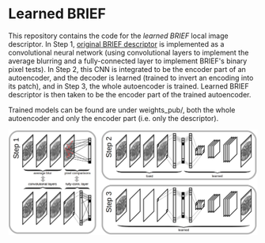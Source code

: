 # Learned BRIEF

This repository contains the code for the *learned BRIEF* local image descriptor. In Step 1, [original BRIEF descriptor](https://www.cs.ubc.ca/~lowe/525/papers/calonder_eccv10.pdf) is implemented as a convolutional neural network (using convolutional layers to implement the average blurring and a fully-connected layer to implement BRIEF's binary pixel tests). In Step 2, this CNN is integrated to be the encoder part of an autoencoder, and the decoder is learned (trained to invert an encoding into its patch), and in Step 3, the whole autoencoder is trained. Learned BRIEF descriptor is then taken to be the encoder part of the trained autoencoder.

Trained models can be found are under weights_pub/, both the whole autoencoder and only the encoder part (i.e. only the descriptor).

![Steps 1-3](/figures/learned_brief_steps_1-3.png)
